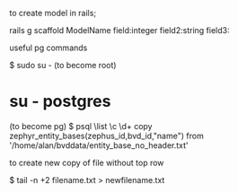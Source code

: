to create model in rails;

rails g scaffold ModelName field:integer field2:string field3:


useful pg commands

$ sudo su - 
(to become root)
# su - postgres
(to become pg)
$ psql
\list
\c <databasename>
\d+ <tablename>
copy zephyr_entity_bases(zephus_id,bvd_id,"name") from '/home/alan/bvddata/entity_base_no_header.txt'

to create new copy of file without top row

$ tail -n +2 filename.txt > newfilename.txt